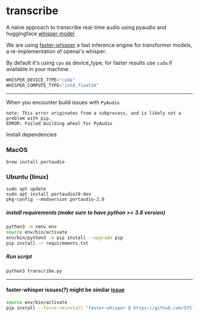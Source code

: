 # transcribe

A naive approach to transcribe real-time audio using pyaudio and huggingface [whisper model](https://huggingface.co/openai/whisper-base.en)

We are using [faster-whisper](https://github.com/SYSTRAN/faster-whisper) a fast inference engine for transformer models, a re-implementation of openai's whisper.


By default it's using `cpu` as device_type, for faster results use `cuda` if available in your machine.

```python
WHISPER_DEVICE_TYPE="cuda"
WHISPER_COMPUTE_TYPE="int8_float16"
```

----
When you encounter build issues with `PyAudio`
```
note: This error originates from a subprocess, and is likely not a problem with pip.
ERROR: Failed building wheel for PyAudio
```

Install dependencies


### MacOS
```
brew install portaudio
```

### Ubuntu (linux)
```
sudo apt update
sudo apt install portaudio19-dev
pkg-config --modversion portaudio-2.0
```

##### install requirements (make sure to have python >= 3.8 version)
```bash
python3 -m venv env
source env/bin/activate
env/bin/python3 -m pip install --upgrade pip
pip install -r requirements.txt
```


##### Run script
```bash
python3 transcribe.py
```

-----


#### faster-whisper issues(?) might be similar [issue](https://github.com/SYSTRAN/faster-whisper/issues/935)

```bash
source env/bin/activate
pip install --force-reinstall "faster-whisper @ https://github.com/SYSTRAN/faster-whisper/archive/refs/heads/master.tar.gz"
```